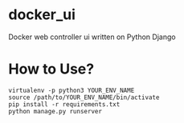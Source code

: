 # docker_ui
Docker web controller ui written on Python Django

# How to Use?
```
virtualenv -p python3 YOUR_ENV_NAME
source /path/to/YOUR_ENV_NAME/bin/activate
pip install -r requirements.txt
python manage.py runserver
```
